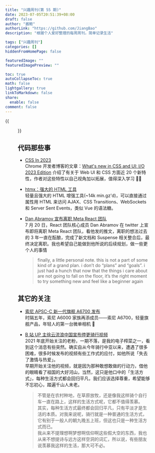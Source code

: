 ```yaml
---
title: "兴趣周刊(第 55 期)"
date: 2023-07-05T20:51:39+08:00
draft: false
author: "酱鲍"
authorLink: "https://github.com/JiangBao"
description: "根据个人爱好整理的每周周刊，简单记录生活"

tags: ["兴趣周刊"]
categories: []
hiddenFromHomePage: false

featuredImage: ""
featuredImagePreview: ""

toc: true
autoCollapseToc: true
math: false
lightgallery: true
linkToMarkdown: false
share:
  enable: false
comment: false
---
```


<!--more-->
{{<figure src="https://jiangbao-1258001083.cos.ap-shanghai.myqcloud.com/202307summer05.jpg" title="夕阳无限好">}}

## 代码那些事
* [CSS In 2023](https://juejin.cn/post/7232187022399586362)  
Chrome 开发者博客的文章：[What's new in CSS and UI: I/O 2023 Edition](https://developer.chrome.com/blog/whats-new-css-ui-2023/) 介绍了有关于 Web UI 和 CSS 方面近 20 个新特性，作者对这些特性以自己视角加以拓展，值得深入学习 👍🏻

* [htmx：强大的 HTML 工具](https://github.com/bigskysoftware/htmx)  
轻量且强大的 HTML 增强工具(~14k min.gz'd)，可以直接通过属性用 HTML 来访问 AJAX、CSS Transitions、WebSockets 和 Server Sent Events，类似 Vue 的语法糖。

* [Dan Abramov 宣布离职 Meta React 团队](https://twitter.com/dan_abramov/status/1682029195843739649)  
7 月 20 日，React 团队核心成员 Dan Abramov 在 twitter 上宣布即将离职 Meta React 团队，看他发的推文，离职的想法过去的 3 年一直在酝酿，完成了新文档和 Suspense 相关整合后，最终决定离职。我也希望自己能做到他所说的后续规划，做一些更个人的事情  
  > finally, a little personal note. this is not a part of some kind of a grand plan. i don’t do “plans” and “goals”. i just had a hunch that now that the things i care about are not going to fall on the floor, it’s the right moment to try something new and feel like a beginner again

## 其它的关注
* [索尼 APSC-C 新一代旗舰 A6700 发布](https://www.sonystyle.com.cn/products/ilc/ilce_6700/ilce_6700_b.html)  
时隔五年，索尼 A6000 家族再添成员——索尼 A6700，轻量旗舰产品，年轻人的第一台微单相机 🐶

* [B 站 UP 主徐云流浪中国宣布停更骑行视频](https://www.bilibili.com/opus/820051798205136901?spm_id_from=333.999.0.0)  
2021 年底开始关注的老粉，一期不落，是我的电子榨菜之一，看到这个消息有些突然。确实自从今年骑行中亚以来，遭遇了很多困难，很多时候发布的视频有些工作式的应付，如他所说「失去了激情与热爱」。  
早期开始关注他的视频，就是因为那种敢想敢做的行动力，借他的眼睛看了祖国的大好河山，当然，这只是他口中的「生活方式」，每种生活方式都会回归平凡，我们应该选择尊重，希望能够不忘初心，踏遍千山人未老。  
  > 不管是在农村种地，在草原放牧，还是像我这样骑个自行车一直在路上，这样的生活方式呢，它都不值得羡慕。  
  > 其实，每种生活方式最终都会回归平凡，只有平淡才是生活的本质。对我来说呢，骑行就是一种普通的生活方式，它有别于一般人的朝九晚五上班，但这也只是一种生活方式而已。  
  > 我从来不提理想啊梦想啊信仰啊这些假大空的东西，我也从来不想提诗与远方这样空洞的词汇，所以说，有些朋友说羡慕我这样的生活，那大可不必。
